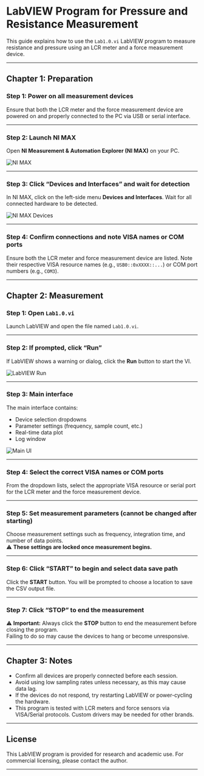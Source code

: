 # LabVIEW Program for Pressure and Resistance Measurement

This guide explains how to use the `Lab1.0.vi` LabVIEW program to measure resistance and pressure using an LCR meter and a force measurement device.

---

## Chapter 1: Preparation

### Step 1: Power on all measurement devices
Ensure that both the LCR meter and the force measurement device are powered on and properly connected to the PC via USB or serial interface.



---

### Step 2: Launch NI MAX
Open **NI Measurement & Automation Explorer (NI MAX)** on your PC.

![NI MAX](./img/ni_max.jpg)

---

### Step 3: Click “Devices and Interfaces” and wait for detection
In NI MAX, click on the left-side menu **Devices and Interfaces**. Wait for all connected hardware to be detected.

![NI MAX Devices](./img/nimax_devices.jpg)

---

### Step 4: Confirm connections and note VISA names or COM ports
Ensure both the LCR meter and force measurement device are listed. Note their respective VISA resource names (e.g., `USB0::0xXXXX::...`) or COM port numbers (e.g., `COM3`).

---

## Chapter 2: Measurement

### Step 1: Open `Lab1.0.vi`
Launch LabVIEW and open the file named `Lab1.0.vi`.

---

### Step 2: If prompted, click “Run”
If LabVIEW shows a warning or dialog, click the **Run** button to start the VI.

![LabVIEW Run](./img/labview_run.jpg)

---

### Step 3: Main interface
The main interface contains:
- Device selection dropdowns
- Parameter settings (frequency, sample count, etc.)
- Real-time data plot
- Log window

![Main UI](./img/main_ui.jpg)

---

### Step 4: Select the correct VISA names or COM ports
From the dropdown lists, select the appropriate VISA resource or serial port for the LCR meter and the force measurement device.

---

### Step 5: Set measurement parameters (cannot be changed after starting)
Choose measurement settings such as frequency, integration time, and number of data points.  
⚠️ **These settings are locked once measurement begins.**

---

### Step 6: Click “START” to begin and select data save path
Click the **START** button. You will be prompted to choose a location to save the CSV output file.

---

### Step 7: Click “STOP” to end the measurement
⚠️ **Important:** Always click the **STOP** button to end the measurement before closing the program.  
Failing to do so may cause the devices to hang or become unresponsive.

---

## Chapter 3: Notes

- Confirm all devices are properly connected before each session.
- Avoid using low sampling rates unless necessary, as this may cause data lag.
- If the devices do not respond, try restarting LabVIEW or power-cycling the hardware.
- This program is tested with LCR meters and force sensors via VISA/Serial protocols. Custom drivers may be needed for other brands.

---

## License

This LabVIEW program is provided for research and academic use. For commercial licensing, please contact the author.

---

